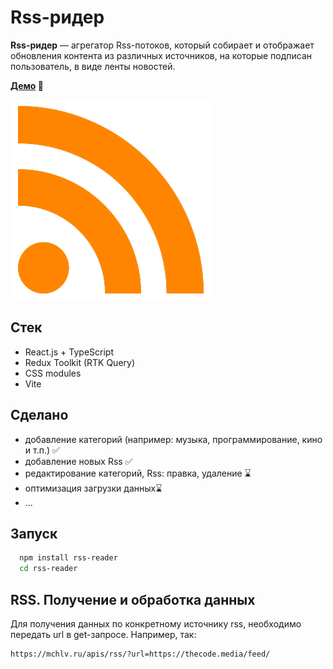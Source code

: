 # Rss-ридер

**Rss-ридер** — агрегатор Rss-потоков, который собирает и отображает обновления контента из различных источников, на которые подписан пользователь, в виде ленты новостей.

**[Демо](https://mchlv.ru/projects/rss-reader/) 🔗**

![App Screenshot](/rss-logo.png)

## Стек

-   React.js + TypeScript
-   Redux Toolkit (RTK Query)
-   CSS modules
-   Vite

## Сделано

-   добавление категорий (например: музыка, программирование, кино и т.п.) ✅
-   добавление новых Rss ✅
-   редактирование категорий, Rss: правка, удаление ⌛
-   оптимизация загрузки данных⌛
-   ...

## Запуск

```bash
  npm install rss-reader
  cd rss-reader
```

## RSS. Получение и обработка данных

Для получения данных по конкретному источнику rss, необходимо передать url в get-запросе. Например, так:

```
https://mchlv.ru/apis/rss/?url=https://thecode.media/feed/
```
